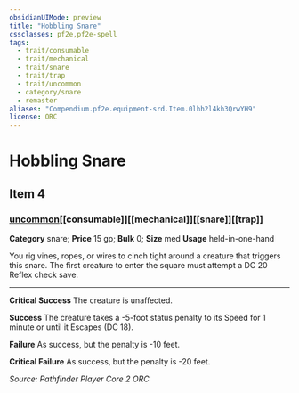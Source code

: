 ```yaml
---
obsidianUIMode: preview
title: "Hobbling Snare"
cssclasses: pf2e,pf2e-spell
tags:
  - trait/consumable
  - trait/mechanical
  - trait/snare
  - trait/trap
  - trait/uncommon
  - category/snare
  - remaster
aliases: "Compendium.pf2e.equipment-srd.Item.0lhh2l4kh3QrwYH9"
license: ORC
---
```

# Hobbling Snare
## Item 4
### [uncommon](uncommon.md "Uncommon Rarity Trait")[[consumable]][[mechanical]][[snare]][[trap]]

**Category** snare; 
**Price** 15 gp; 
**Bulk** 0; **Size** med
**Usage** held-in-one-hand

You rig vines, ropes, or wires to cinch tight around a creature that triggers this snare. The first creature to enter the square must attempt a DC 20 Reflex check save.

* * *

**Critical Success** The creature is unaffected.

**Success** The creature takes a -5-foot status penalty to its Speed for 1 minute or until it Escapes (DC 18).

**Failure** As success, but the penalty is -10 feet.

**Critical Failure** As success, but the penalty is -20 feet.

*Source: Pathfinder Player Core 2*
*ORC*